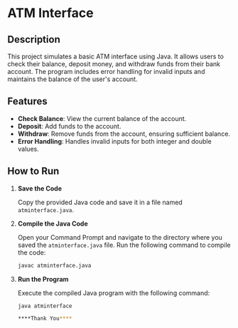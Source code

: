 # ATM Interface

## Description

This project simulates a basic ATM interface using Java. It allows users to check their balance, deposit money, and withdraw funds from their bank account. The program includes error handling for invalid inputs and maintains the balance of the user's account.

## Features

- **Check Balance**: View the current balance of the account.
- **Deposit**: Add funds to the account.
- **Withdraw**: Remove funds from the account, ensuring sufficient balance.
- **Error Handling**: Handles invalid inputs for both integer and double values.

## How to Run

1. **Save the Code**

   Copy the provided Java code and save it in a file named `atminterface.java`.

2. **Compile the Java Code**

   Open your Command Prompt and navigate to the directory where you saved the `atminterface.java` file. Run the following command to compile the code:

   ```sh
   javac atminterface.java

3. **Run the Program**

    Execute the compiled Java program with the following command:

    ```sh
    java atminterface

    ****Thank You****